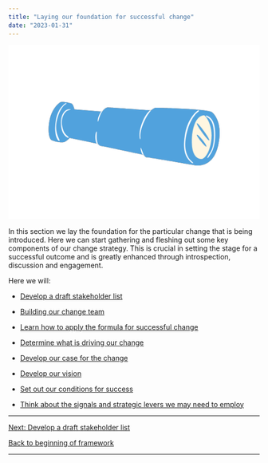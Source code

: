 ```yaml
---
title: "Laying our foundation for successful change"
date: "2023-01-31"
---
```


![](images/FLC-Deepening.png)

In this section we lay the foundation for the particular change that is being introduced. Here we can start gathering and fleshing out some key components of our change strategy. This is crucial in setting the stage for a successful outcome and is greatly enhanced through introspection, discussion and engagement.

Here we will:

- [Develop a draft stakeholder list](/framework-for-leading-change/stakeholders-and-change/)

- [Building our change team](/framework-for-leading-change/building-our-change-team/)

- [Learn how to apply the formula for successful change](/framework-for-leading-change/the-formula-for-successful-change/)

- [Determine what is driving our change](/framework-for-leading-change/our-drivers-and-barriers-of-change/)

- [Develop our case for the change](/framework-for-leading-change/building-our-case-for-change/)

- [Develop our vision](/framework-for-leading-change/creating-our-vision-of-the-future/)

- [Set out our conditions for success](/framework-for-leading-change/setting-out-our-conditions-for-success/)

- [Think about the signals and strategic levers we may need to employ](/framework-for-leading-change/sending-strong-signals/)

* * *

[Next: Develop a draft stakeholder list](/framework-for-leading-change/stakeholders-and-change/)

[Back to beginning of framework](/framework-for-leading-change/)

* * *
